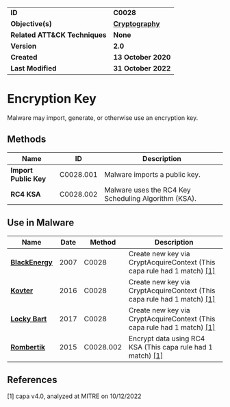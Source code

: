 <table>
<tr>
<td><b>ID</b></td>
<td><b>C0028</b></td>
</tr>
<tr>
<td><b>Objective(s)</b></td>
<td><b><a href="../cryptography">Cryptography</a></b></td>
</tr>
<tr>
<td><b>Related ATT&CK Techniques</b></td>
<td><b>None</b></td>
</tr>
<tr>
<td><b>Version</b></td>
<td><b>2.0</b></td>
</tr>
<tr>
<td><b>Created</b></td>
<td><b>13 October 2020</b></td>
</tr>
<tr>
<td><b>Last Modified</b></td>
<td><b>31 October 2022</b></td>
</tr>
</table>


# Encryption Key

Malware may import, generate, or otherwise use an encryption key. 

## Methods

|Name|ID|Description|
|---|---|---|
|**Import Public Key**|C0028.001|Malware imports a public key.|
|**RC4 KSA**|C0028.002|Malware uses the RC4 Key Scheduling Algorithm (KSA).|

## Use in Malware

|Name|Date|Method|Description|
|---|---|---|---|
|[**BlackEnergy**](../xample-malware/blackenergy.md)|2007|C0028|Create new key via CryptAcquireContext (This capa rule had 1 match) [[1]](#1)|
|[**Kovter**](../xample-malware/kovter.md)|2016|C0028|Create new key via CryptAcquireContext (This capa rule had 1 match) [[1]](#1)|
|[**Locky Bart**](../xample-malware/locky-bart.md)|2017|C0028|Create new key via CryptAcquireContext (This capa rule had 1 match) [[1]](#1)|
|[**Rombertik**](../xample-malware/rombertik.md)|2015|C0028.002|Encrypt data using RC4 KSA (This capa rule had 1 match) [[1]](#1)|

## References

<a name="1">[1]</a> capa v4.0, analyzed at MITRE on 10/12/2022


